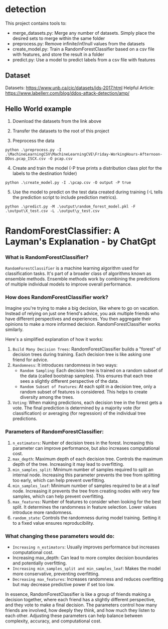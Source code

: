 # detection
This project contains tools to:
- merge_datasets.py: Merge any number of datasets. Simply place the desired sets to merge within the same folder
- preprocess.py: Remove infinite/inf/null values from the datasets
- create_model.py: Train a RandomForestClassifier based on a csv file with features, and store the result in a folder
- predict.py: Use a model to predict labels from a csv file with features

## Dataset
Datasets: https://www.unb.ca/cic/datasets/ids-2017.html
Helpful Article: https://www.labellerr.com/blog/ddos-attack-detection/amp/

## Hello World example
1. Download the datasets from the link above
2. Transfer the datasets to the root of this project

3. Preprocess the data
```
python .\preprocess.py -I .\MachineLearningCSV\MachineLearningCVE\Friday-WorkingHours-Afternoon-DDos.pcap_ISCX.csv -O pcap.csv      
```

4. Create and train the model (-P true prints a distribution class plot for the labels to the destination folder)
```
python .\create_model.py -I .\pcap.csv -O output -P true
```

5. Use the model to predict on the test data created during training (-L tells the prediction script to include prediction metrics).
```
python .\predict.py -M .\output\random_forest_model.pkl -F .\output\X_test.csv -L .\output\y_test.csv 
```


# RandomForestClassifier: A Layman's Explanation - by ChatGpt

### What is RandomForestClassifier?
`RandomForestClassifier` is a machine learning algorithm used for classification tasks. It's part of a broader class of algorithms known as ensemble methods. Ensemble methods work by combining the predictions of multiple individual models to improve overall performance.

### How does RandomForestClassifier work?
Imagine you're trying to make a big decision, like where to go on vacation. Instead of relying on just one friend's advice, you ask multiple friends who have different perspectives and experiences. You then aggregate their opinions to make a more informed decision. RandomForestClassifier works similarly.

Here's a simplified explanation of how it works:

1. `Build Many Decision Trees`: RandomForestClassifier builds a "forest" of decision trees during training. Each decision tree is like asking one friend for advice.
2. `Randomness`: It introduces randomness in two ways:
   - `Random Sampling`: Each decision tree is trained on a random subset of the data (called bootstrap samples). This ensures that each tree sees a slightly different perspective of the data.
   - `Random Subset of Features`: At each split in a decision tree, only a random subset of features is considered. This helps to create diversity among the trees.
3. `Voting`: When making predictions, each decision tree in the forest gets a vote. The final prediction is determined by a majority vote (for classification) or averaging (for regression) of the individual tree predictions.


### Parameters of RandomForestClassifier:
1. `n_estimators`: Number of decision trees in the forest. Increasing this parameter can improve performance, but also increases computational cost.
2. `max_depth`: Maximum depth of each decision tree. Controls the maximum depth of the tree. Increasing it may lead to overfitting.
3. `min_samples_split`: Minimum number of samples required to split an internal node. Increasing this parameter prevents the tree from splitting too early, which can help prevent overfitting.
4. `min_samples_leaf`: Minimum number of samples required to be at a leaf node. Increasing it prevents the tree from creating nodes with very few samples, which can help prevent overfitting.
5. `max_features`: Number of features to consider when looking for the best split. It determines the randomness in feature selection. Lower values introduce more randomness.
6. `random_state`: Controls the randomness during model training. Setting it to a fixed value ensures reproducibility.

### What changing these parameters would do:
- `Increasing n_estimators`: Usually improves performance but increases computational cost.
- Increasing max_depth: Can lead to more complex decision boundaries and potentially overfitting.
- `Increasing min_samples_split and min_samples_leaf`: Makes the model more conservative, preventing overfitting.
- `Decreasing max_features`: Increases randomness and reduces overfitting but may decrease predictive power if set too low.

In essence, RandomForestClassifier is like a group of friends making a decision together, where each friend has a slightly different perspective, and they vote to make a final decision. The parameters control how many friends are involved, how deeply they think, and how much they listen to each other. Adjusting these parameters can help balance between complexity, accuracy, and computational cost.